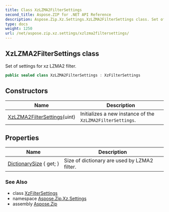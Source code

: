 ```yaml
---
title: Class XzLZMA2FilterSettings
second_title: Aspose.ZIP for .NET API Reference
description: Aspose.Zip.Xz.Settings.XzLZMA2FilterSettings class. Set of settings for xz LZMA2 filter
type: docs
weight: 1250
url: /net/aspose.zip.xz.settings/xzlzma2filtersettings/
---
```

## XzLZMA2FilterSettings class

Set of settings for xz LZMA2 filter.

```csharp
public sealed class XzLZMA2FilterSettings : XzFilterSettings
```

## Constructors

| Name | Description |
| --- | --- |
| [XzLZMA2FilterSettings](xzlzma2filtersettings/)(uint) | Initializes a new instance of the `XzLZMA2FilterSettings`. |

## Properties

| Name | Description |
| --- | --- |
| [DictionarySize](../../aspose.zip.xz.settings/xzlzma2filtersettings/dictionarysize/) { get; } | Size of dictionary are used by LZMA2 filter. |

### See Also

* class [XzFilterSettings](../xzfiltersettings/)
* namespace [Aspose.Zip.Xz.Settings](../../aspose.zip.xz.settings/)
* assembly [Aspose.Zip](../../)


